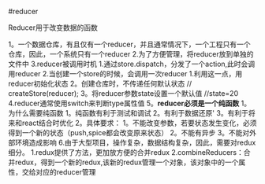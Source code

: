 #reducer

Reducer用于改变数据的函数

1。一个数据仓库，有且仅有一个reducer，并且通常情况下，一个工程只有一个仓库，因此，一个系统只有一个reducer
2.为了方便管理，将reducer放到单独的文件中
3.reducer被调用时机
    1.通过store.dispatch，分发了一个action,此时会调用reducer
    2.当创建一个store的时候，会调用一次reducer
        1.利用这一点，用reducer初始化状态
        2。创建仓库时，不传递任何默认状态      // createStore(reducer);
        3。将reducer参数state设置一个默认值   //state=20
4.reducer通常使用switch来判断type属性值
5。**reducer必须是一个纯函数**
    1。为什么需要纯函数
        1。纯函数有利于测试和调试
        2。有利于数据还原'
        3。有利于将来和react结合时优化
    2。具体要求：
        1。不能改变参数，若要状态发生变化，必须得到一个新的状态（push,spice都会改变原来状态）
        2。不能有异步
        3。不能对外部环境造成影响
6.由于大型项目，操作复杂，数据结构复杂，因此，需要对redux细分。
    1.redux提供了方法，更加放方便的合并redux
    2.combineReducers：合并redux，得到一个新的redux,该新的redux管理一个对象，该对象中的一个属性，交给对应的reducer管理
